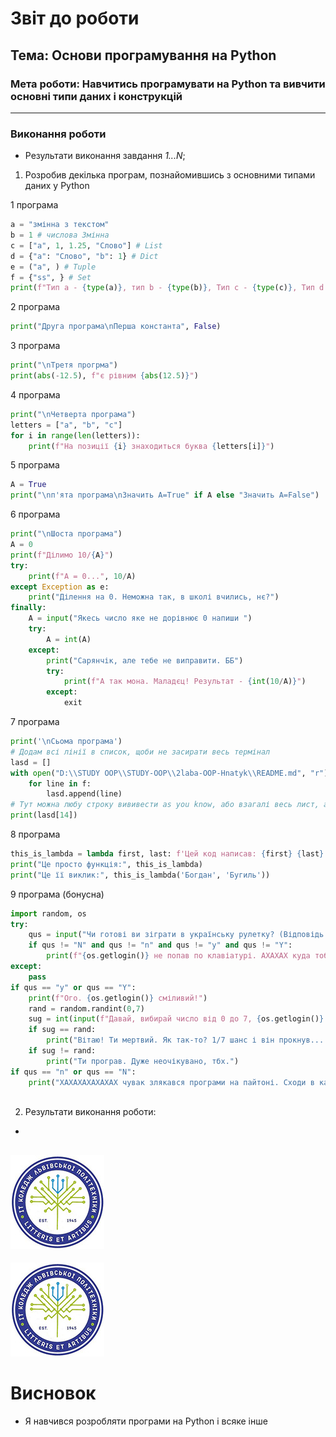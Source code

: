 # Звіт до роботи
## Тема: Основи програмування на Python
### Мета роботи: Навчитись програмувати на Python та вивчити основні типи даних і конструкцій
---
### Виконання роботи
- Результати виконання завдання *1...N*;
1. Розробив декілька програм, познайомившись з основними типами даних у Python

1 програма
```python
a = "змінна з текстом"
b = 1 # числова Змінна
c = ["a", 1, 1.25, "Слово"] # List
d = {"a": "Слово", "b": 1} # Dict
e = ("a", ) # Tuple
f = {"ss", } # Set
print(f"Тип а - {type(a)}, тип b - {type(b)}, Тип c - {type(c)}, Тип d - {type(d)}, Тип e - {type(e)}, Тип f - {type(f)}.")
```
2 програма
```python
print("Друга програма\nПерша константа", False)
```
3 програма
```python
print("\nТретя прогрма")
print(abs(-12.5), f"є рівним {abs(12.5)}")
```
4 програма
```python
print("\nЧетверта програма")
letters = ["a", "b", "c"]
for i in range(len(letters)):
    print(f"На позиції {i} знаходиться буква {letters[i]}")
```
5 програма
```python
A = True
print("\nп'ята програма\nЗначить А=True" if A else "Значить А=False")
```
6 програма
```python
print("\nШоста програма")
A = 0
print(f"Ділимо 10/{A}")
try:
    print(f"А = 0...", 10/A)
except Exception as e:
    print("Ділення на 0. Неможна так, в школі вчились, нє?")
finally:
    A = input("Якесь число яке не дорівнює 0 напиши ")
    try:
        A = int(A)
    except:
        print("Сарянчік, але тебе не виправити. ББ")
        try:
            print(f"А так мона. Маладєц! Результат - {int(10/A)}")
        except:
            exit
```
7 програма
```python
print('\nСьома програма')
# Додам всі лінії в список, щоби не засирати весь термінал
lasd = []
with open("D:\\STUDY OOP\\STUDY-OOP\\2laba-OOP-Hnatyk\\README.md", "r") as f: #Вказав повний шлях до README.md бо Code тупий і не може знайти, адже запускається файл чогось не з папки а віртуального середовища
    for line in f:
        lasd.append(line)
# Тут можна любу строку вививести as you know, або взагалі весь лист, але мені шкода терміналу і скріни будуть не красиві. Тому вивожу 14 (15) рядок, бо там норм симовли інакше будуть не панятні якісь знаки питань
print(lasd[14])

```
8 програма
```python
this_is_lambda = lambda first, last: f'Цей код написав: {first} {last}'
print("Це просто функція:", this_is_lambda)
print("Це її виклик:", this_is_lambda('Богдан', 'Бугиль'))
```
9 програма (бонусна)
```python
import random, os
try:
    qus = input("Чи готові ви зіграти в українську рулетку? (Відповідь y = yes, n = no) ")
    if qus != "N" and qus != "n" and qus != "y" and qus != "Y":
        print(f"{os.getlogin()} не попав по клавіатурі. АХАХАХ куда тобі в ігри грати? Йди моторику рук вкачай.")
except:
    pass
if qus == "y" or qus == "Y":
    print(f"Ого. {os.getlogin()} сміливий!")
    rand = random.randint(0,7)
    sug = int(input(f"Давай, вибирай число від 0 до 7, {os.getlogin()} "))
    if sug == rand:
        print("Вітаю! Ти мертвий. Як так-то? 1/7 шанс і він прокнув... В казино б ше так везло, як тут. Чи не так? ")
    if sug != rand:
        print("Ти програв. Дуже неочікувано, тбх.")
if qus == "n" or qus == "N":
    print("ХАХАХАХАХАХАХ чувак злякався програми на пайтоні. Сходи в качалку, може там сміливість підцепиш, бо ну це крінжа якась...")
    
```

2. Результати виконання роботи: 
-
![alt text](https://github.com/BobasB/it_college/raw/main/reports/pictures/logo-lit.jpg "ІТ Коледж")
-
![alt text](https://github.com/BobasB/it_college/raw/main/reports/pictures/logo-lit.jpg "ІТ Коледж")
# Висновок
- Я навчився розробляти програми на Python і всяке інше